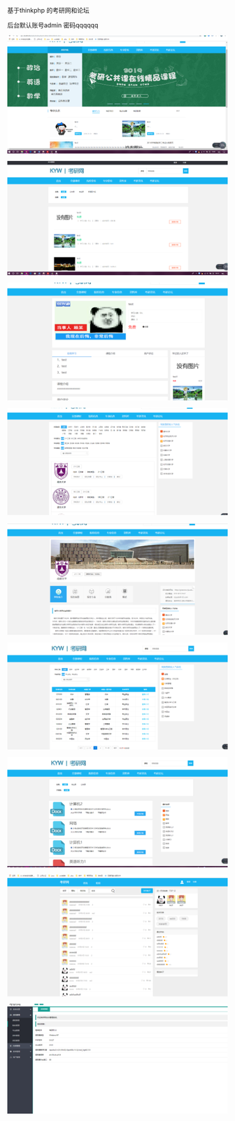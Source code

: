 基于thinkphp 的考研网和论坛

后台默认账号admin   密码qqqqqq



![1554631730396](img/1554631730396.png)

![1554631845601](img\1554631845601.png)

![1554631869713](img\1554631869713.png)

![1554631881884](img\1554631881884.png)

![1554631890471](img\1554631890471.png)

![1554631901829](img\1554631901829.png)

![1554631911884](img\1554631911884.png)

![1554631920305](img\1554631920305.png)

![1554631956512](img\1554631956512.png)
